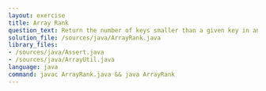 ```yaml
---
layout: exercise
title: Array Rank
question_text: Return the number of keys smaller than a given key in an <i>ordered</i> array of distinct integers in lg(n) time
solution_file: /sources/java/ArrayRank.java
library_files:
- /sources/java/Assert.java
- /sources/java/ArrayUtil.java
language: java
command: javac ArrayRank.java && java ArrayRank
---
```

